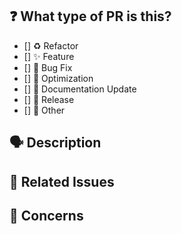 ## ❓ What type of PR is this?

<!-- mark what type of change this pull request is -->

- [] ♻️ Refactor
- [] ✨ Feature
- [] 🐛 Bug Fix
- [] 👷 Optimization
- [] 📝 Documentation Update
- [] 🔖 Release
- [] 🚩 Other

## 🗣 Description

<!-- include a description about your pull request and changes, and why these changes need to be made -->

## 🔨 Related Issues

<!-- list any linked issues this pull request will close, or exclude if none -->

## 🤔 Concerns

<!-- list any particular concerns you have about this pull request that you want reviewers to directly address -->